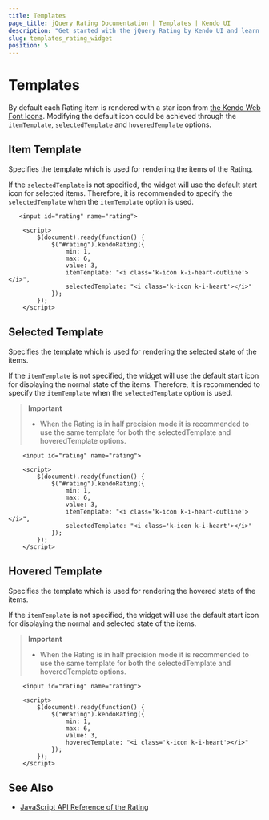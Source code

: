 ```yaml
---
title: Templates
page_title: jQuery Rating Documentation | Templates | Kendo UI
description: "Get started with the jQuery Rating by Kendo UI and learn how to configure the item templates."
slug: templates_rating_widget
position: 5
---
```


# Templates

By default each Rating item is rendered with a star icon from [the Kendo Web Font Icons](https://docs.telerik.com/kendo-ui/styles-and-layout/icons-web). Modifying the default icon could be achieved through the `itemTemplate`, `selectedTemplate` and `hoveredTemplate` options.

## Item Template

Specifies the template which is used for rendering the items of the Rating.

If the `selectedTemplate` is not specified, the widget will use the default start icon for selected items. Therefore, it is recommended to specify the `selectedTemplate` when the `itemTemplate` option is used.

```dojo
   <input id="rating" name="rating">

    <script>
        $(document).ready(function() {
            $("#rating").kendoRating({
                min: 1,
                max: 6,
                value: 3,
                itemTemplate: "<i class='k-icon k-i-heart-outline'></i>",
                selectedTemplate: "<i class='k-icon k-i-heart'></i>"
            });
        });
    </script>
```

## Selected Template

Specifies the template which is used for rendering the selected state of the items.

If the `itemTemplate` is not specified, the widget will use the default start icon for displaying the normal state of the items. Therefore, it is recommended to specify the `itemTemplate` when the `selectedTemplate` option is used.

> **Important**
> * When the Rating is in half precision mode it is recommended to use the same template for both the selectedTemplate and hoveredTemplate options.

```dojo
    <input id="rating" name="rating">

    <script>
        $(document).ready(function() {
            $("#rating").kendoRating({
                min: 1,
                max: 6,
                value: 3,
                itemTemplate: "<i class='k-icon k-i-heart-outline'></i>",
                selectedTemplate: "<i class='k-icon k-i-heart'></i>"
            });
        });
    </script>
```

## Hovered Template

Specifies the template which is used for rendering the hovered state of the items.

If the `itemTemplate` is not specified, the widget will use the default start icon for displaying the normal and selected state of the items.

> **Important**
> * When the Rating is in half precision mode it is recommended to use the same template for both the selectedTemplate and hoveredTemplate options.

```dojo
    <input id="rating" name="rating">

    <script>
        $(document).ready(function() {
            $("#rating").kendoRating({
                min: 1,
                max: 6,
                value: 3,
                hoveredTemplate: "<i class='k-icon k-i-heart'></i>"
            });
        });
    </script>
```

## See Also

* [JavaScript API Reference of the Rating](/api/javascript/ui/rating)
